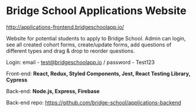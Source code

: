 # Bridge School Applications Website

http://applications-frontend.bridgeschoolapp.io/

Website for potential students to apply to Bridge School. Admin can login, see all created cohort forms, create/update forms, add questions of different types and drag & drop to reorder questions.

Login: email - test@bridgeschoolapp.io / password - Test123

Front-end: **React, Redux, Styled Components, Jest, React Testing Library, Cypress**

Back-end: **Node.js, Express, Firebase**

Back-end repo: https://github.com/bridge-school/applications-backend
